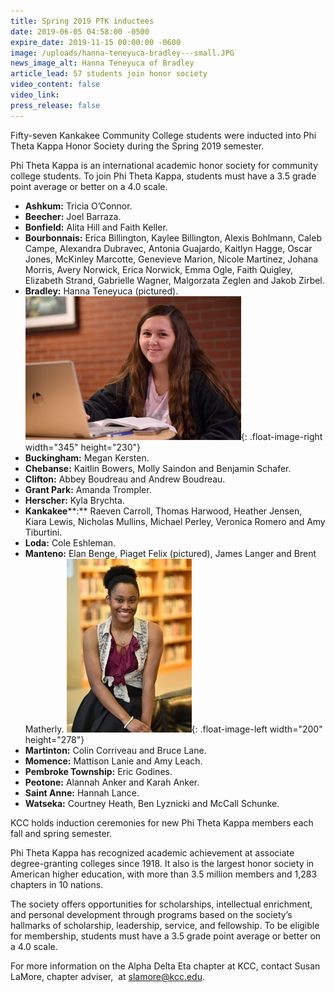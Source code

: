 ```yaml
---
title: Spring 2019 PTK inductees
date: 2019-06-05 04:58:00 -0500
expire_date: 2019-11-15 00:00:00 -0600
image: /uploads/hanna-teneyuca-bradley---small.JPG
news_image_alt: Hanna Teneyuca of Bradley
article_lead: 57 students join honor society
video_content: false
video_link:
press_release: false
---
```


Fifty-seven Kankakee Community College students were inducted into Phi Theta Kappa Honor Society during the Spring 2019 semester.

Phi Theta Kappa is an international academic honor society for community college students. To join Phi Theta Kappa, students must have a 3.5 grade point average or better on a 4.0 scale.

* **Ashkum:** Tricia O’Connor.
* **Beecher:** Joel Barraza.
* **Bonfield:** Alita Hill and Faith Keller.
* **Bourbonnais:** Erica Billington, Kaylee Billington, Alexis Bohlmann, Caleb Campe, Alexandra Dubravec, Antonia Guajardo, Kaitlyn Hagge, Oscar Jones, McKinley Marcotte, Genevieve Marion, Nicole Martinez, Johana Morris, Avery Norwick, Erica Norwick, Emma Ogle, Faith Quigley, Elizabeth Strand, Gabrielle Wagner, Malgorzata Zeglen and Jakob Zirbel.
* **Bradley:** Hanna Teneyuca (pictured).&nbsp;![](/uploads/hanna-teneyuca-bradley---small.JPG){: .float-image-right width="345" height="230"}
* **Buckingham:** Megan Kersten.
* **Chebanse:** Kaitlin Bowers, Molly Saindon and Benjamin Schafer.
* **Clifton:** Abbey Boudreau and Andrew Boudreau.
* **Grant Park:** Amanda Trompler.
* **Herscher:** Kyla Brychta.
* **Kankakee****\:** Raeven Carroll, Thomas Harwood, Heather Jensen, Kiara Lewis, Nicholas Mullins, Michael Perley, Veronica Romero and Amy Tiburtini.
* **Loda:** Cole Eshleman.
* **Manteno:** Elan Benge, Piaget Felix (pictured), James Langer and Brent Matherly.&nbsp;![](/uploads/piaget-felix-manteno-small-1.JPG){: .float-image-left width="200" height="278"}
* **Martinton:** Colin Corriveau and Bruce Lane.
* **Momence:** Mattison Lanie and Amy Leach.
* **Pembroke Township:** Eric Godines.
* **Peotone:** Alannah Anker and Karah Anker.
* **Saint Anne:** Hannah Lance.
* **Watseka:** Courtney Heath, Ben Lyznicki and McCall Schunke.

KCC holds induction ceremonies for new Phi Theta Kappa members each fall and spring semester.

Phi Theta Kappa has recognized academic achievement at associate degree-granting colleges since 1918. It also is the largest honor society in American higher education, with more than 3.5 million members and 1,283 chapters in 10 nations.&nbsp;

The society offers opportunities for scholarships, intellectual enrichment, and personal development through programs based on the society’s hallmarks of scholarship, leadership, service, and fellowship. To be eligible for membership, students must have a 3.5 grade point average or better on a 4.0 scale.

For more information on the Alpha Delta Eta chapter at KCC, contact Susan LaMore, chapter adviser, &nbsp;at slamore@kcc.edu.